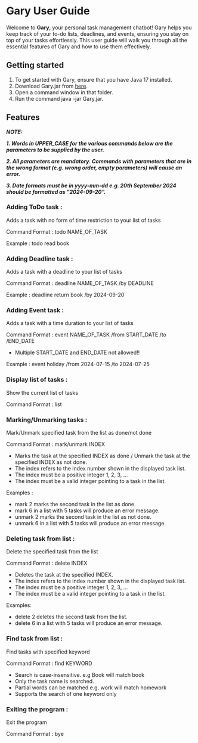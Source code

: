 # Gary User Guide

Welcome to **Gary**, your personal task management chatbot! Gary helps you keep track of your to-do lists, deadlines, and events, ensuring you stay on top of your tasks effortlessly. This user guide will walk you through all the essential features of Gary and how to use them effectively.

## Getting started 
1. To get started with Gary, ensure that you have Java 17 installed.
2. Download Gary.jar from [here](https://github.com/kuiktzecheng/ip/releases).
4. Open a command window in that folder.
5. Run the command java -jar Gary.jar.

## Features

***NOTE:***

***1. Words in UPPER_CASE for the various commands below are the parameters to be supplied by the user.***

***2. All parameters are mandatory. Commands with parameters that are in the wrong format (e.g. wrong order, empty parameters) will cause an error.***

***3. Date formats must be in yyyy-mm-dd e.g. 20th September 2024 should be formatted as "2024-09-20".***

### Adding ToDo task : 
Adds a task with no form of time restriction to your list of tasks

Command Format : todo NAME_OF_TASK

Example : todo read book

### Adding Deadline task : 
Adds a task with a deadline to your list of tasks

Command Format : deadline NAME_OF_TASK /by DEADLINE

Example : deadline return book /by 2024-09-20

### Adding Event task : 
Adds a task with a time duration to your list of tasks

Command Format : event NAME_OF_TASK /from START_DATE /to /END_DATE

+ Multiple START_DATE and END_DATE not allowed!!

Example : event holiday /from 2024-07-15 /to 2024-07-25

### Display list of tasks : 
Show the current list of tasks

Command Format : list

### Marking/Unmarking tasks : 
Mark/Unmark specified task from the list as done/not done

Command Format : mark/unmark INDEX

+ Marks the task at the specified INDEX as done / Unmark the task at the specified INDEX as not done.
+ The index refers to the index number shown in the displayed task list.
+ The index must be a positive integer 1, 2, 3, …​
+ The index must be a valid integer pointing to a task in the list.

Examples : 
+ mark 2 marks the second task in the list as done.
+ mark 6 in a list with 5 tasks will produce an error message.
+ unmark 2 marks the second task in the list as not done.
+ unmark 6 in a list with 5 tasks will produce an error message.

### Deleting task from list : 
Delete the specified task from the list

Command Format : delete INDEX

+ Deletes the task at the specified INDEX.
+ The index refers to the index number shown in the displayed task list.
+ The index must be a positive integer 1, 2, 3, …​
+ The index must be a valid integer pointing to a task in the list.

Examples:
+ delete 2 deletes the second task from the list.
+ delete 6 in a list with 5 tasks will produce an error message.

### Find task from list : 
Find tasks with specified keyword

Command Format : find KEYWORD

+ Search is case-insensitive. e.g Book will match book
+ Only the task name is searched.
+ Partial words can be matched e.g. work will match homework
+ Supports the search of one keyword only

### Exiting the program : 
Exit the program 

Command Format : bye
